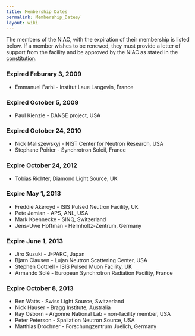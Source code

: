 ```yaml
---
title: Membership Dates
permalink: Membership_Dates/
layout: wiki
---
```


The members of the NIAC, with the expiration of their membership is
listed below. If a member wishes to be renewed, they must provide a
letter of support from the facility and be approved by the NIAC as
stated in the [constitution](NIAC "wikilink").

### Expired Feburary 3, 2009

-   Emmanuel Farhi - Institut Laue Langevin, France

### Expired October 5, 2009

-   Paul Kienzle - DANSE project, USA

### Expired October 24, 2010

-   Nick Maliszewskyj - NIST Center for Neutron Research, USA
-   Stephane Poirier - Synchrotron Soleil, France

### Expire October 24, 2012

-   Tobias Richter, Diamond Light Source, UK

### Expire May 1, 2013

-   Freddie Akeroyd - ISIS Pulsed Neutron Facility, UK
-   Pete Jemian - APS, ANL, USA
-   Mark Koennecke - SINQ, Switzerland
-   Jens-Uwe Hoffman - Helmholtz-Zentrum, Germany

### Expire June 1, 2013

-   Jiro Suzuki - J-PARC, Japan
-   Bjørn Clausen - Lujan Neutron Scattering Center, USA
-   Stephen Cottrell - ISIS Pulsed Muon Facility, UK
-   Armando Solé - European Synchrotron Radiation Facility, France

### Expire October 8, 2013

-   Ben Watts - Swiss Light Source, Switzerland
-   Nick Hauser - Bragg Institute, Australia
-   Ray Osborn - Argonne National Lab - non-facility member, USA
-   Peter Peterson - Spallation Neutron Source, USA
-   Matthias Drochner - Forschungzentrum Juelich, Germany

